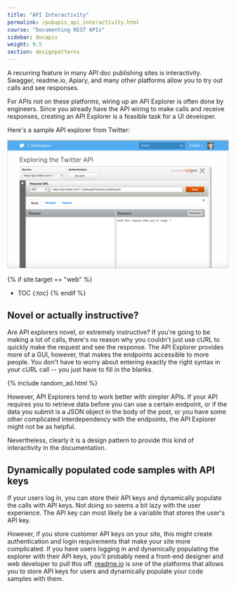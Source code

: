 ```yaml
---
title: "API Interactivity"
permalink: /pubapis_api_interactivity.html
course: "Documenting REST APIs"
sidebar: docapis
weight: 9.5
section: designpatterns
---
```


A recurring feature in many API doc publishing sites is interactivity. Swagger, readme.io, Apiary, and many other platforms allow you to try out calls and see responses.

For APIs not on these platforms, wiring up an API Explorer is often done by engineers. Since you already have the API wiring to make calls and receive responses, creating an API Explorer is a feasible task for a UI developer.

Here's a sample API explorer from Twitter:

<a href="https://dev.twitter.com/rest/tools/console"><img src="images/twitterapiexplorer.png" alt="Twitter API Explorer" /></a>

{% if site.target == "web" %}
* TOC
{:toc}
{% endif %}

## Novel or actually instructive?

Are API explorers novel, or extremely instructive? If you're going to be making a lot of calls, there's no reason why you couldn't just use cURL to quickly make the request and see the response. The API Explorer provides more of a GUI, however, that makes the endpoints accessible to more people. You don't have to worry about entering exactly the right syntax in your cURL call -- you just have to fill in the blanks.

{% include random_ad.html %}

However, API Explorers tend to work better with simpler APIs. If your API requires you to retrieve data before you can use a certain endpoint, or if the data you submit is a JSON object in the body of the post, or you have some other complicated interdependency with the endpoints, the API Explorer might not be as helpful.

Nevertheless, clearly it is a design pattern to provide this kind of interactivity in the documentation.

## Dynamically populated code samples with API keys

If your users log in, you can store their API keys and dynamically populate the calls with API keys. Not doing so seems a bit lazy with the user experience. The API key can most likely be a variable that stores the user's API key.

However, if you store customer API keys on your site, this might create authentication and login requirements that make your site more complicated. If you have users logging in and dynamically populating the explorer with their API keys, you'll probably need a front-end designer and web developer to pull this off. [readme.io](http://readme.io) is one of the platforms that allows you to store API keys for users and dynamically populate your code samples with them.
